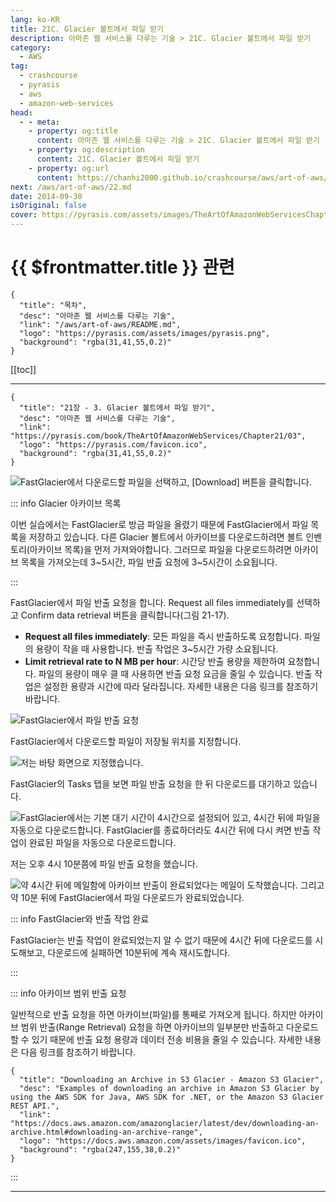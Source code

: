 ```yaml
---
lang: ko-KR
title: 21C. Glacier 볼트에서 파일 받기
description: 아마존 웹 서비스를 다루는 기술 > 21C. Glacier 볼트에서 파일 받기
category:
  - AWS
tag: 
  - crashcourse
  - pyrasis
  - aws 
  - amazon-web-services
head:
  - - meta:
    - property: og:title
      content: 아마존 웹 서비스를 다루는 기술 > 21C. Glacier 볼트에서 파일 받기
    - property: og:description
      content: 21C. Glacier 볼트에서 파일 받기
    - property: og:url
      content: https://chanhi2000.github.io/crashcourse/aws/art-of-aws/21C.html
next: /aws/art-of-aws/22.md
date: 2014-09-30
isOriginal: false
cover: https://pyrasis.com/assets/images/TheArtOfAmazonWebServicesChapter21/16_.png
---
```


# {{ $frontmatter.title }} 관련

```component VPCard
{
  "title": "목차",
  "desc": "아마존 웹 서비스를 다루는 기술",
  "link": "/aws/art-of-aws/README.md",
  "logo": "https://pyrasis.com/assets/images/pyrasis.png",
  "background": "rgba(31,41,55,0.2)"
}
```

[[toc]]

---

```component VPCard
{
  "title": "21장 - 3. Glacier 볼트에서 파일 받기",
  "desc": "아마존 웹 서비스를 다루는 기술",
  "link": "https://pyrasis.com/book/TheArtOfAmazonWebServices/Chapter21/03",
  "logo": "https://pyrasis.com/favicon.ico",
  "background": "rgba(31,41,55,0.2)"
}
```

![FastGlacier에서 다운로드할 파일을 선택하고, <FontIcon icon="iconfont icon-select"/>`[Download]` 버튼을 클릭합니다.](https://pyrasis.com/assets/images/TheArtOfAmazonWebServicesChapter21/16_.png)

::: info Glacier 아카이브 목록

이번 실습에서는 FastGlacier로 방금 파일을 올렸기 때문에 FastGlacier에서 파일 목록을 저장하고 있습니다. 다른 Glacier 볼트에서 아카이브를 다운로드하려면 볼트 인벤토리(아카이브 목록)을 먼저 가져와야합니다. 그러므로 파일을 다운로드하려면 아카이브 목록을 가져오는데 3~5시간, 파일 반출 요청에 3~5시간이 소요됩니다.

:::

FastGlacier에서 파일 반출 요청을 합니다. Request all files immediately를 선택하고 Confirm data retrieval 버튼을 클릭합니다(그림 21-17).

- **Request all files immediately**: 모든 파일을 즉시 반출하도록 요청합니다. 파일의 용량이 작을 때 사용합니다. 반출 작업은 3~5시간 가량 소요됩니다.
- **Limit retrieval rate to N MB per hour**: 시간당 반출 용량을 제한하여 요청합니다. 파일의 용량이 매우 클 때 사용하면 반출 요청 요금을 줄일 수 있습니다. 반출 작업은 설정한 용량과 시간에 따라 달라집니다. 자세한 내용은 다음 링크를 참조하기 바랍니다.

<SiteInfo
  name="Amazon Simple Storage Service(S3) – 클라우드 스토리지 – AWS"
  desc="제품 / 스토리지 / Amazon S3"
  url="https://aws.amazon.com/ko/glacier/faqs/#How_will_I_be_charged_when_retrieving_large_amounts_of_data_from_Amazon_Glacier"
  logo="https://aws.amazon.com/favicon.ico"
  preview="https://d1.awsstatic.com/Digital%20Marketing/Hero_pattern.40dd5bc69fbe19defa54d5d7cd2f63a7728902e5.png"/>

![FastGlacier에서 파일 반출 요청](https://pyrasis.com/assets/images/TheArtOfAmazonWebServicesChapter21/17_.png)

FastGlacier에서 다운로드할 파일이 저장될 위치를 지정합니다. 

![저는 바탕 화면으로 지정했습니다.](https://pyrasis.com/assets/images/TheArtOfAmazonWebServicesChapter21/18_.png)

FastGlacier의 Tasks 탭을 보면 파일 반출 요청을 한 뒤 다운로드를 대기하고 있습니다.

![FastGlacier에서는 기본 대기 시간이 4시간으로 설정되어 있고, 4시간 뒤에 파일을 자동으로 다운로드합니다. FastGlacier를 종료하더라도 4시간 뒤에 다시 켜면 반출 작업이 완료된 파일을 자동으로 다운로드합니다.](https://pyrasis.com/assets/images/TheArtOfAmazonWebServicesChapter21/19_.png)

저는 오후 4시 10분쯤에 파일 반출 요청을 했습니다.

![약 4시간 뒤에 메일함에 아카이브 반출이 완료되었다는 메일이 도착했습니다. 그리고 약 10분 뒤에 FastGlacier에서 파일 다운로드가 완료되었습니다.](https://pyrasis.com/assets/images/TheArtOfAmazonWebServicesChapter21/20_.png)

::: info FastGlacier와 반출 작업 완료

FastGlacier는 반출 작업이 완료되었는지 알 수 없기 때문에 4시간 뒤에 다운로드를 시도해보고, 다운로드에 실패하면 10분뒤에 계속 재시도합니다.

:::

::: info 아카이브 범위 반출 요청

일반적으로 반출 요청을 하면 아카이브(파일)를 통째로 가져오게 됩니다. 하지만 아카이브 범위 반출(Range Retrieval) 요청을 하면 아카이브의 일부분만 반출하고 다운로드할 수 있기 때문에 반출 요청 용량과 데이터 전송 비용을 줄일 수 있습니다. 자세한 내용은 다음 링크를 참조하기 바랍니다.

```component VPCard
{
  "title": "Downloading an Archive in S3 Glacier - Amazon S3 Glacier",
  "desc": "Examples of downloading an archive in Amazon S3 Glacier by using the AWS SDK for Java, AWS SDK for .NET, or the Amazon S3 Glacier REST API.",
  "link": "https://docs.aws.amazon.com/amazonglacier/latest/dev/downloading-an-archive.html#downloading-an-archive-range",
  "logo": "https://docs.aws.amazon.com/assets/images/favicon.ico",
  "background": "rgba(247,155,38,0.2)"
}
```

:::

---
